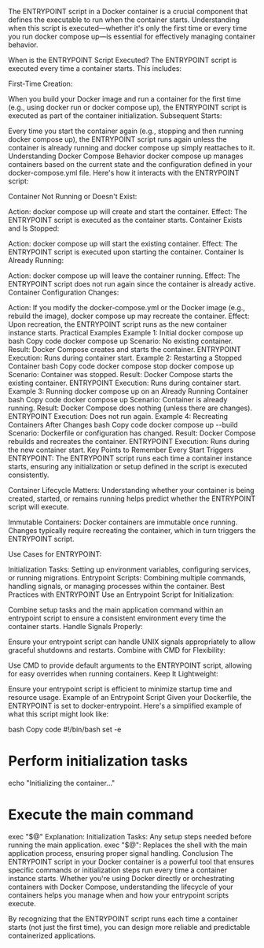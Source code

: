 The ENTRYPOINT script in a Docker container is a crucial component that defines the executable to run when the container starts. Understanding when this script is executed—whether it's only the first time or every time you run docker compose up—is essential for effectively managing container behavior.

When is the ENTRYPOINT Script Executed?
The ENTRYPOINT script is executed every time a container starts. This includes:

First-Time Creation:

When you build your Docker image and run a container for the first time (e.g., using docker run or docker compose up), the ENTRYPOINT script is executed as part of the container initialization.
Subsequent Starts:

Every time you start the container again (e.g., stopping and then running docker compose up), the ENTRYPOINT script runs again unless the container is already running and docker compose up simply reattaches to it.
Understanding Docker Compose Behavior
docker compose up manages containers based on the current state and the configuration defined in your docker-compose.yml file. Here's how it interacts with the ENTRYPOINT script:

Container Not Running or Doesn't Exist:

Action: docker compose up will create and start the container.
Effect: The ENTRYPOINT script is executed as the container starts.
Container Exists and Is Stopped:

Action: docker compose up will start the existing container.
Effect: The ENTRYPOINT script is executed upon starting the container.
Container Is Already Running:

Action: docker compose up will leave the container running.
Effect: The ENTRYPOINT script does not run again since the container is already active.
Container Configuration Changes:

Action: If you modify the docker-compose.yml or the Docker image (e.g., rebuild the image), docker compose up may recreate the container.
Effect: Upon recreation, the ENTRYPOINT script runs as the new container instance starts.
Practical Examples
Example 1: Initial docker compose up
bash
Copy code
docker compose up
Scenario: No existing container.
Result: Docker Compose creates and starts the container.
ENTRYPOINT Execution: Runs during container start.
Example 2: Restarting a Stopped Container
bash
Copy code
docker compose stop
docker compose up
Scenario: Container was stopped.
Result: Docker Compose starts the existing container.
ENTRYPOINT Execution: Runs during container start.
Example 3: Running docker compose up on an Already Running Container
bash
Copy code
docker compose up
Scenario: Container is already running.
Result: Docker Compose does nothing (unless there are changes).
ENTRYPOINT Execution: Does not run again.
Example 4: Recreating Containers After Changes
bash
Copy code
docker compose up --build
Scenario: Dockerfile or configuration has changed.
Result: Docker Compose rebuilds and recreates the container.
ENTRYPOINT Execution: Runs during the new container start.
Key Points to Remember
Every Start Triggers ENTRYPOINT: The ENTRYPOINT script runs each time a container instance starts, ensuring any initialization or setup defined in the script is executed consistently.

Container Lifecycle Matters: Understanding whether your container is being created, started, or remains running helps predict whether the ENTRYPOINT script will execute.

Immutable Containers: Docker containers are immutable once running. Changes typically require recreating the container, which in turn triggers the ENTRYPOINT script.

Use Cases for ENTRYPOINT:

Initialization Tasks: Setting up environment variables, configuring services, or running migrations.
Entrypoint Scripts: Combining multiple commands, handling signals, or managing processes within the container.
Best Practices with ENTRYPOINT
Use an Entrypoint Script for Initialization:

Combine setup tasks and the main application command within an entrypoint script to ensure a consistent environment every time the container starts.
Handle Signals Properly:

Ensure your entrypoint script can handle UNIX signals appropriately to allow graceful shutdowns and restarts.
Combine with CMD for Flexibility:

Use CMD to provide default arguments to the ENTRYPOINT script, allowing for easy overrides when running containers.
Keep It Lightweight:

Ensure your entrypoint script is efficient to minimize startup time and resource usage.
Example of an Entrypoint Script
Given your Dockerfile, the ENTRYPOINT is set to docker-entrypoint. Here's a simplified example of what this script might look like:

bash
Copy code
#!/bin/bash
set -e

# Perform initialization tasks
echo "Initializing the container..."

# Execute the main command
exec "$@"
Explanation:
Initialization Tasks: Any setup steps needed before running the main application.
exec "$@": Replaces the shell with the main application process, ensuring proper signal handling.
Conclusion
The ENTRYPOINT script in your Docker container is a powerful tool that ensures specific commands or initialization steps run every time a container instance starts. Whether you're using Docker directly or orchestrating containers with Docker Compose, understanding the lifecycle of your containers helps you manage when and how your entrypoint scripts execute.

By recognizing that the ENTRYPOINT script runs each time a container starts (not just the first time), you can design more reliable and predictable containerized applications.
